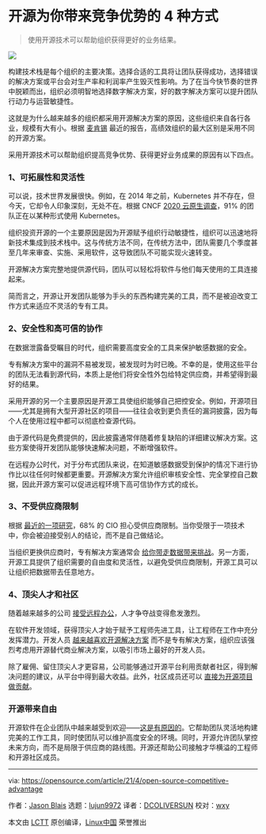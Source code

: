[#]: subject: (4 ways open source gives you a competitive edge)
[#]: via: (https://opensource.com/article/21/4/open-source-competitive-advantage)
[#]: author: (Jason Blais https://opensource.com/users/jasonblais)
[#]: collector: (lujun9972)
[#]: translator: (DCOLIVERSUN)
[#]: reviewer: (wxy)
[#]: publisher: (wxy)
[#]: url: (https://linux.cn/article-13299-1.html)

开源为你带来竞争优势的 4 种方式
======

> 使用开源技术可以帮助组织获得更好的业务结果。

![](https://img.linux.net.cn/data/attachment/album/202104/15/085345a2aani3axxj7wcis.jpg)

构建技术栈是每个组织的主要决策。选择合适的工具将让团队获得成功，选择错误的解决方案或平台会对生产率和利润率产生毁灭性影响。为了在当今快节奏的世界中脱颖而出，组织必须明智地选择数字解决方案，好的数字解决方案可以提升团队行动力与运营敏捷性。

这就是为什么越来越多的组织都采用开源解决方案的原因，这些组织来自各行各业，规模有大有小。根据 [麦肯锡][2] 最近的报告，高绩效组织的最大区别是采用不同的开源方案。

采用开源技术可以帮助组织提高竞争优势、获得更好业务成果的原因有以下四点。

### 1、可拓展性和灵活性

可以说，技术世界发展很快。例如，在 2014 年之前，Kubernetes 并不存在，但今天，它却令人印象深刻，无处不在。根据 CNCF [2020 云原生调查][3]，91% 的团队正在以某种形式使用 Kubernetes。

组织投资开源的一个主要原因是因为开源赋予组织行动敏捷性，组织可以迅速地将新技术集成到技术栈中。这与传统方法不同，在传统方法中，团队需要几个季度甚至几年来审查、实施、采用软件，这导致团队不可能实现火速转变。

开源解决方案完整地提供源代码，团队可以轻松将软件与他们每天使用的工具连接起来。

简而言之，开源让开发团队能够为手头的东西构建完美的工具，而不是被迫改变工作方式来适应不灵活的专有工具。

### 2、安全性和高可信的协作

在数据泄露备受瞩目的时代，组织需要高度安全的工具来保护敏感数据的安全。

专有解决方案中的漏洞不易被发现，被发现时为时已晚。不幸的是，使用这些平台的团队无法看到源代码，本质上是他们将安全性外包给特定供应商，并希望得到最好的结果。

采用开源的另一个主要原因是开源工具使组织能够自己把控安全。例如，开源项目——尤其是拥有大型开源社区的项目——往往会收到更负责任的漏洞披露，因为每个人在使用过程中都可以彻底检查源代码。

由于源代码是免费提供的，因此披露通常伴随着修复缺陷的详细建议解决方案。这些方案使得开发团队能够快速解决问题，不断增强软件。

在远程办公时代，对于分布式团队来说，在知道敏感数据受到保护的情况下进行协作比以往任何时候都更重要。开源解决方案允许组织审核安全性、完全掌控自己数据，因此开源方案可以促进远程环境下高可信协作方式的成长。

### 3、不受供应商限制

根据 [最近的一项研究][4]，68% 的 CIO 担心受供应商限制。当你受限于一项技术中，你会被迫接受别人的结论，而不是自己做结论。

当组织更换供应商时，专有解决方案通常会 [给你带走数据带来挑战][5]。另一方面，开源工具提供了组织需要的自由度和灵活性，以避免受供应商限制，开源工具可以让组织把数据带去任意地方。

### 4、顶尖人才和社区

随着越来越多的公司 [接受远程办公][6]，人才争夺战变得愈发激烈。

在软件开发领域，获得顶尖人才始于赋予工程师先进工具，让工程师在工作中充分发挥潜力。开发人员 [越来越喜欢开源解决方案][7] 而不是专有解决方案，组织应该强烈考虑用开源替代商业解决方案，以吸引市场上最好的开发人员。

除了雇佣、留住顶尖人才更容易，公司能够通过开源平台利用贡献者社区，得到解决问题的建议，从平台中得到最大收益。此外，社区成员还可以 [直接为开源项目做贡献][8]。

### 开源带来自由

开源软件在企业团队中越来越受到欢迎——[这是有原因的][8]。它帮助团队灵活地构建完美的工作工具，同时使团队可以维护高度安全的环境。同时，开源允许团队掌控未来方向，而不是局限于供应商的路线图。开源还帮助公司接触才华横溢的工程师和开源社区成员。

--------------------------------------------------------------------------------

via: https://opensource.com/article/21/4/open-source-competitive-advantage

作者：[Jason Blais][a]
选题：[lujun9972][b]
译者：[DCOLIVERSUN](https://github.com/DCOLIVERSUN)
校对：[wxy](https://github.com/wxy)

本文由 [LCTT](https://github.com/LCTT/TranslateProject) 原创编译，[Linux中国](https://linux.cn/) 荣誉推出

[a]: https://opensource.com/users/jasonblais
[b]: https://github.com/lujun9972
[1]: https://opensource.com/sites/default/files/styles/image-full-size/public/lead-images/openwires_fromRHT_520_0612LL.png?itok=PqZi55Ab (Open ethernet cords.)
[2]: https://www.mckinsey.com/industries/technology-media-and-telecommunications/our-insights/developer-velocity-how-software-excellence-fuels-business-performance#
[3]: https://www.cncf.io/blog/2020/11/17/cloud-native-survey-2020-containers-in-production-jump-300-from-our-first-survey/
[4]: https://solutionsreview.com/cloud-platforms/flexera-68-percent-of-cios-worry-about-vendor-lock-in-with-public-cloud/
[5]: https://www.computerworld.com/article/3428679/mattermost-makes-case-for-open-source-as-team-messaging-market-booms.html
[6]: https://mattermost.com/blog/tips-for-working-remotely/
[7]: https://opensource.com/article/20/6/open-source-developers-survey
[8]: https://mattermost.com/blog/100-most-popular-mattermost-features-invented-and-contributed-by-our-amazing-open-source-community/
[9]: https://mattermost.com/open-source-advantage/
